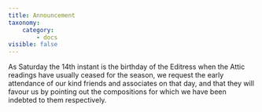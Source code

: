 ```yaml
---
title: Announcement
taxonomy:
    category:
        - docs
visible: false
---
```


As Saturday the 14th instant is the birthday of the Editress when the Attic readings have usually ceased for the season, we request the early attendance of our kind friends and associates on that day, and that they will favour us by pointing out the compositions for which we have been indebted to them respectively.